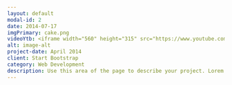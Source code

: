 ```yaml
---
layout: default
modal-id: 2
date: 2014-07-17
imgPrimary: cake.png
videoYtb: <iframe width="560" height="315" src="https://www.youtube.com/embed/aee57hTYQ-M?si=3cvGnF7Ajm__5c2F" title="YouTube video player" frameborder="0" allow="accelerometer; autoplay; clipboard-write; encrypted-media; gyroscope; picture-in-picture; web-share" allowfullscreen></iframe>
alt: image-alt
project-date: April 2014
client: Start Bootstrap
category: Web Development
description: Use this area of the page to describe your project. Lorem ipsum dolor sit amet, consectetur adipisicing elit. Mollitia neque assumenda ipsam nihil, molestias magnam, recusandae quos quis inventore quisquam velit asperiores, vitae? Reprehenderit soluta, eos quod consequuntur itaque. Nam.
---
```


